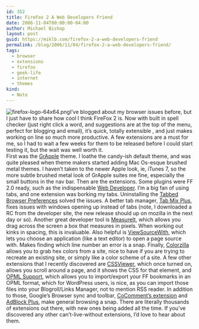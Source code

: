 ```yaml
---
id: 352
title: FireFox 2 A Web Developers Friend
date: 2006-11-04T00:00:00-04:00
author: Michael Bishop
layout: post
guid: https://miklb.com/firefox-2-a-web-developers-friend
permalink: /blog/2006/11/04/firefox-2-a-web-developers-friend/
tags:
  - browser
  - extensions
  - firefox
  - geek-life
  - internet
  - themes
kind:
  - Note
---
```

<p><img id="image321" src="http://www.miklb.com/blog/wp-content/uploads/2006/11/firefox-logo-64x64.png" alt="firefox-logo-64x64.png" />I’ve blogged about my browser issues before, but I just have to share how cool I think FireFox 2 is.  Now with built in spell checker (just right click a word, and suggestions are at the top of the menu, perfect for blogging and email), it’s quick, totally extensible , and just makes working on line so much more productive.  A few extensions are a must for me, so I had to wait a few weeks for them to be released before I could start testing it, but the wait was well worth it.<br />
First was the <a href="https://addons.mozilla.org/firefox/1322/">GrApple</a> theme.  I loathe the candy-ish default theme, and was quite pleased when theme makers started adding Mac Os-esque brushed metal themes.  I haven’t taken to the newer Apple look, ie, iTunes 7, so the more subtle brushed metal look of GrApple suites me fine, especially the small buttons in the nav bar.
Then are the extensions.
Some plugins were FF 2.0 ready, such as the indispensable <a href="https://addons.mozilla.org/firefox/60/">Web Developer</a>.  I’m a big fan of using tabs, and one extension was borking my tabs.  Uninstalling the <a href="https://addons.mozilla.org/firefox/158/">Tabbed Browser Preferences</a> solved the issues.  A better tab manager, <a href="https://addons.mozilla.org/firefox/1122/">Tab Mix Plus</a>,  fixes issues with windows opening up instead of tabs (note, I downloaded a RC from the developer site, the new release should up on mozilla in the next day or so).
Another great developer tool is <a href="https://addons.mozilla.org/firefox/539/">MeasureIt</a>, which allows you drag across the screen a box that measures in pixels.  When working out kinks in spacing, this is invaluable.  Also helpful is <a href="https://addons.mozilla.org/firefox/394/">ViewSourceWith</a>, which lets you choose an application (like a text editor) to open a page source with.  Makes finding which line number an error is a snap.  Finally, <a href="https://addons.mozilla.org/firefox/271/">Colorzilla</a> allows you to grab hex colors from a site, nice to have if you are trying to recreate an existing site, or simply like a color scheme of a site.
A few other extensions that I recently discovered are <a href="https://addons.mozilla.org/firefox/2104/">CSSViewer</a>, which once turned on, allows you scroll around a page, and it shows the CSS for that element, and <a href="https://addons.mozilla.org/firefox/2625/">OPML Support</a>, which allows you to import/export your FF bookmarks in an OPML format, which for WordPress users, is nice, as you can import those files into your Blogroll/Links Manager, not to mention RSS reader.
In addition to those, Google’s Browser sync and toolbar, <a href="http://www.cocomment.com/tools/extension">CoComment’s extension</a> and <a href="https://addons.mozilla.org/firefox/1865/">AdBlock Plus</a>, make general browsing a snap.
There are literally thousands of extensions out there, with new ones being added all the time.  If you’ve discovered any other can’t-live-without extensions, I’d love to hear about them.</p>